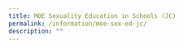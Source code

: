 ```yaml
---
title: MOE Sexuality Education in Schools (JC)
permalink: /information/moe-sex-ed-jc/
description: ""
---
```

